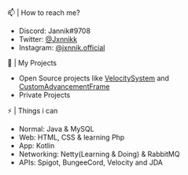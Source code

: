   📫 | How to reach me?
 - Discord: Jannik#9708
 - Twitter: [@Jxnnikk](https://twitter.com/Jxnnikk)
 - Instagram: [@jxnnik.official](https://www.instagram.com/jxnnik.official/)

  🔭 | My Projects
 - Open Source projects like [VelocitySystem](https://github.com/Jxnnikk/VelocitySystem) and [CustomAdvancementFrame](https://github.com/Jxnnikk/CustomAdvancementFrame)
 - Private Projects

 ⚡ | Things i can
 - Normal: Java & MySQL
 - Web: HTML, CSS & learning Php
 - App: Kotlin
 - Networking: Netty(Learning & Doing) & RabbitMQ
 - APIs: Spigot, BungeeCord, Velocity and JDA

<!-- 🔭 I’m currently working on ...
- 🌱 I’m currently learning ...
- 👯 I’m looking to collaborate on ...
- 🤔 I’m looking for help with ...
- 💬 Ask me about ...
- 📫 How to reach me: ...
- 😄 Pronouns: ...
- ⚡ Fun fact: ...-->
